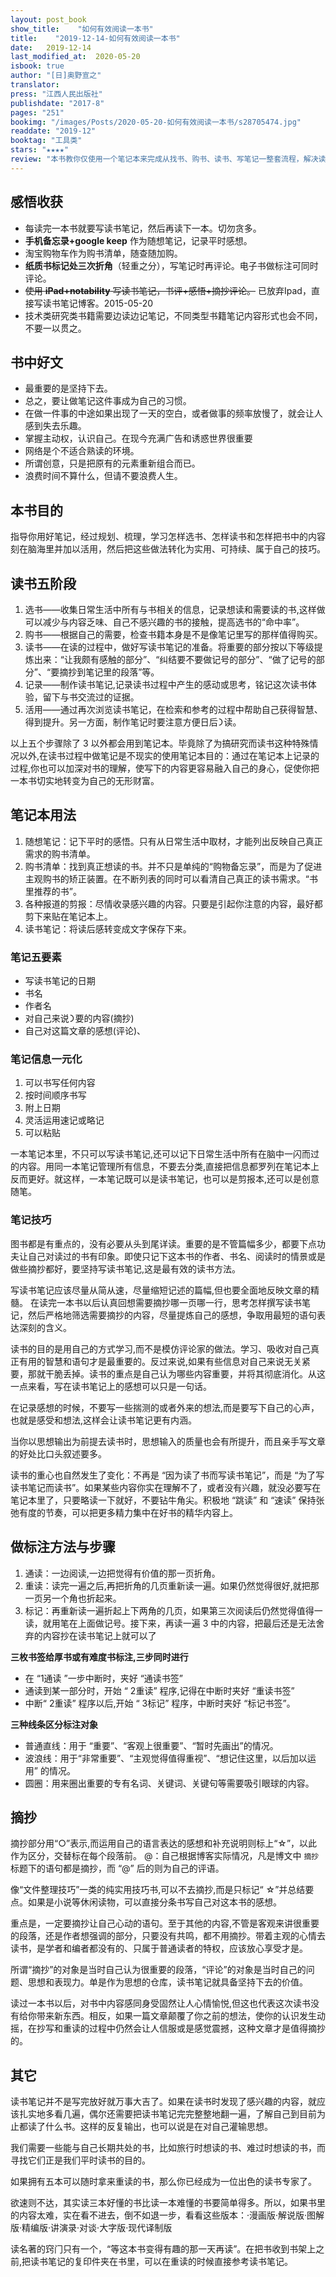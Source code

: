 ```yaml
---
layout: post_book
show_title:    "如何有效阅读一本书"
title:    "2019-12-14-如何有效阅读一本书"
date:   2019-12-14
last_modified_at:  2020-05-20
isbook: true
author: "[日]奥野宣之"
translator: 
press: "江⻄人⺠出版社"
publishdate: "2017-8"
pages: "251"
bookimg: "/images/Posts/2020-05-20-如何有效阅读一本书/s28705474.jpg"
readdate: "2019-12"
booktag: "工具类"
stars: "★★★★" 
review: "本书教你仅使用一个笔记本来完成从找书、购书、读书、写笔记一整套流程，解决读完即忘、知识转化等问题。重点介绍笔记本在读书过程中如何使用、如何正确的读书并做好标记、如何写读书笔记。对于想要扎实读书的人，这本书是个很好的入⻔手册。书中有些方法难免过时，但作者提出的读书五阶段、读书技巧、笔记形式等还是有很大参考价值，值得我们借鉴并找到最符合自己最佳读书方法体系。"
---
```


## 感悟收获

- 每读完一本书就要写读书笔记，然后再读下一本。切勿贪多。  
- **手机备忘录+google keep** 作为随想笔记，记录平时感想。  
- 淘宝购物⻋作为购书清单，随查随加购。  
- **纸质书标记处三次折⻆**（轻重之分），写笔记时再评论。电子书做标注可同时评论。
- ~~使用 **iPad+notability** 写读书笔记，书评+感悟+摘抄评论。~~ 已放弃Ipad，直接写读书笔记博客。2015-05-20
- 技术类研究类书籍需要边读边记笔记，不同类型书籍笔记内容形式也会不同，不要一以贯之。

<!--more-->

## 书中好文

- 最重要的是坚持下去。
- 总之，要让做笔记这件事成为自己的习惯。
- 在做一件事的中途如果出现了一天的空白，或者做事的频率放慢了，就会让人感到失去乐趣。
- 掌握主动权，认识自己。在现今充满广告和诱惑世界很重要
- 网络是个不适合熟读的环境。
- 所谓创意，只是把原有的元素重新组合而已。
- 浪费时间不算什么，但请不要浪费人生。

## 本书目的

指导你用好笔记，经过规划、梳理，学习怎样选书、怎样读书和怎样把书中的内容刻在脑海里并加以活用，然后把这些做法转化为实用、可持续、属于自己的技巧。

## 读书五阶段

1. 选书——收集日常生活中所有与书相关的信息，记录想读和需要读的书,这样做可以减少与内容乏味、自己不感兴趣的书的接触，提高选书的“命中率”。
2. 购书——根据自己的需要，检查书籍本身是不是像笔记里写的那样值得购买。
3. 读书——在读的过程中，做好写读书笔记的准备。将重要的部分按以下等级提炼出来：“让我颇有感触的部分”、“纠结要不要做记号的部分”、“做了记号的部分”、“要摘抄到笔记里的段落”等。
4. 记录——制作读书笔记,记录读书过程中产生的感动或思考，铭记这次读书体验，留下与书交流过的证据。
5. 活用——通过再次浏览读书笔记，在检索和参考的过程中帮助自己获得智慧、得到提升。另一方面，制作笔记时要注意方便日后᯿读。

以上五个步骤除了 3 以外都会用到笔记本。毕竟除了为搞研究而读书这种特殊情况以外,在读书过程中做笔记是不现实的使用笔记本目的：通过在笔记本上记录的过程,你也可以加深对书的理解，使写下的内容更容易融入自己的身心，促使你把一本书切实地转变为自己的无形财富。

## 笔记本用法

1. 随想笔记：记下平时的感悟。只有从日常生活中取材，才能列出反映自己真正需求的购书清单。
2. 购书清单：找到真正想读的书。并不只是单纯的“购物备忘录”，而是为了促进主观购书的矫正装置。在不断列表的同时可以看清自己真正的读书需求。“书里推荐的书”。
3. 各种报道的剪报：尽情收录感兴趣的内容。只要是引起你注意的内容，最好都剪下来贴在笔记本上。
4. 读书笔记：将读后感转变成文字保存下来。

### 笔记五要素

- 写读书笔记的日期
- 书名
- 作者名
- 对自己来说᯿要的内容(摘抄)
- 自己对这篇文章的感想(评论)、

### 笔记信息一元化

1. 可以书写任何内容 
2. 按时间顺序书写
3. 附上日期
4. 灵活运用速记或略记
5. 可以粘贴
 
一本笔记本里，不只可以写读书笔记,还可以记下日常生活中所有在脑中一闪而过的内容。用同一本笔记管理所有信息，不要去分类,直接把信息都罗列在笔记本上反而更好。就这样，一本笔记既可以是读书笔记，也可以是剪报本,还可以是创意随笔。

### 笔记技巧

图书都是有重点的，没有必要从头到尾详读。重要的是不管篇幅多少，都要下点功夫让自己对读过的书有印象。即使只记下这本书的作者、书名、阅读时的情景或是做些摘抄都好，要坚持写读书笔记,这是最有效的读书方法。

写读书笔记应该尽量从简从速，尽量缩短记述的篇幅,但也要全面地反映文章的精髓。 在读完一本书以后认真回想需要摘抄哪一⻚哪一行，思考怎样撰写读书笔记，然后严格地筛选需要摘抄的内容，尽量提炼自己的感想，争取用最短的语句表达深刻的含义。

读书的目的是用自己的方式学习,而不是模仿评论家的做法。学习、吸收对自己真正有用的智慧和语句才是最重要的。反过来说,如果有些信息对自己来说无关紧要，那就干脆丢掉。读书的重点是自己认为哪些内容重要，并将其彻底消化。从这一点来看，写在读书笔记上的感想可以只是一句话。

在记录感想的时候，不要写一些揣测的或者外来的想法,而是要写下自己的心声，也就是感受和想法,这样会让读书笔记更有内涵。

当你以思想输出为前提去读书时，思想输入的质量也会有所提升，而且亲手写文章的好处比口头叙述要多。

读书的重心也自然发生了变化：不再是 “因为读了书而写读书笔记”，而是 “为了写读书笔记而读书”。如果某些内容你实在理解不了，或者没有兴趣，就没必要写在笔记本里了，只要略读一下就好，不要钻牛⻆尖。积极地 “跳读” 和 “速读” 保持张弛有度的节奏，可以把更多精力集中在好书的精华内容上。


## 做标注方法与步骤

1. 通读：一边阅读,一边把觉得有价值的那一⻚折⻆。
2. 重读：读完一遍之后,再把折⻆的几⻚重新读一遍。如果仍然觉得很好,就把那一⻚另一个⻆也折起来。
3. 标记：再重新读一遍折起上下两⻆的几⻚，如果第三次阅读后仍然觉得值得一读，就用笔在上面做记号。接下来，再读一遍 3 中的内容，把最后还是无法舍弃的内容抄在读书笔记上就可以了

**三枚书签给厚书或有难度书标注,三步同时进行**

- 在 “1通读 ”一步中断时，夹好 “通读书签”
- 通读到某一部分时，开始 “ 2重读” 程序,记得在中断时夹好 “重读书签”
- 中断“ 2重读” 程序以后,开始 “ 3标记” 程序，中断时夹好 “标记书签”。

**三种线条区分标注对象**

- 普通直线：用于 “重要”、“客观上很重要”、“暂时先画出”的情况。
- 波浪线：用于“非常重要”、“主观觉得值得重视”、“想记住这里，以后加以运用” 的情况。
- 圆圈：用来圈出重要的专有名词、关键词、关键句等需要吸引眼球的内容。


## 摘抄

摘抄部分用“○”表示,而运用自己的语言表达的感想和补充说明则标上“☆”，以此作为区分，交替标在每个段落前。
@：自己根据博客实际情况，凡是博文中 `摘抄` 标题下的语句都是摘抄，而 “@” 后的则为自己的评语。

像“文件整理技巧”一类的纯实用技巧书,可以不去摘抄,而是只标记“ ☆”并总结要点。如果是小说等休闲读物，可以直接分条书写自己对这本书的感想。

重点是，一定要摘抄让自己心动的语句。至于其他的内容,不管是客观来讲很重要的段落，还是作者想强调的部分，只要没有共鸣，都不用摘抄。带着主观的心情去读书，是学者和编者都没有的、只属于普通读者的特权，应该放心享受才是。

所谓“摘抄”的对象是当时自己认为很重要的段落，“评论”的对象是当时自己的问题、思想和表现力。单是作为思想的仓库，读书笔记就具备坚持下去的价值。

读过一本书以后，对书中内容感同身受固然让人心情愉悦,但这也代表这次读书没有给你带来新东⻄。相反，如果一篇文章颠覆了你之前的想法，使你的认识发生动摇，在抄写和重读的过程中仍然会让人信服或是感觉震撼，这种文章才是值得摘抄的。

## 其它

读书笔记并不是写完放好就万事大吉了。如果在读书时发现了感兴趣的内容，就应该扎实地多看几遍，偶尔还需要把读书笔记完完整整地翻一遍，了解自己到目前为止都读了什么书。这样的反复输出，也可以说是在对自己灌输思想。

我们需要一些能与自己⻓期共处的书，比如旅行时想读的书、难过时想读的书，而寻找它们正是我们平时读书的目的。

如果拥有五本可以随时拿来重读的书，那么你已经成为一位出色的读书专家了。

欲速则不达，其实读三本好懂的书比读一本难懂的书要简单得多。所以，如果书里的内容太难，实在看不进去，倒不如退一步，看看这些版本：·漫画版·解说版·图解版·精编版·讲演录·对谈·大字版·现代译制版

读名著的窍⻔只有一个，“等这本书变得有趣的那一天再读”。在把书收到书架上之前,把读书笔记的复印件夹在书里，可以在重读的时候直接参考读书笔记。



